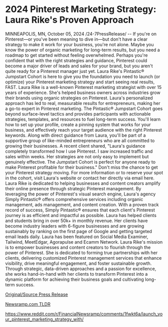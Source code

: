 # 2024 Pinterest Marketing Strategy: Laura Rike's Proven Approach

MINNEAPOLIS, MN, October 05, 2024 /24-7PressRelease/ -- If you're on Pinterest—or you've been meaning to dive in—but don't have a clear strategy to make it work for your business, you're not alone. Maybe you know the power of organic marketing for long-term results, but you need a roadmap to get started without feeling overwhelmed.   Perhaps you're confident that with the right strategies and guidance, Pinterest could become a major driver of leads and sales for your brand, but you aren't quite ready for a Pinterest manager just yet. Laura Rike's Pintastic® Jumpstart Cohort is here to give you the foundation you need to launch (or optimize) your Pinterest marketing strategy and start seeing real results, FAST.  Laura Rike is a well-known Pinterest marketing strategist with over 15 years of experience. She's helped business owners across industries grow their brands using organic strategies on Pinterest. Laura's personalized approach has led to real, measurable results for entrepreneurs, making her a go-to expert in Pinterest marketing.  The Pintastic® Jumpstart Cohort goes beyond surface-level tactics and provides participants with actionable strategies, templates, and resources to fuel long-term success. You'll learn how to set up your profile, create a pinning system that works for your business, and effectively reach your target audience with the right Pinterest keywords. Along with direct guidance from Laura, you'll be part of a supportive group of like-minded entrepreneurs who are all committed to growing their businesses.  A recent client shared, "Laura's guidance completely transformed how I use Pinterest. I saw increased traffic and sales within weeks. Her strategies are not only easy to implement but genuinely effective. The Jumpstart Cohort is perfect for anyone ready to make Pinterest profitable for their business."  Don't miss the chance to get your Pinterest strategy moving. For more information or to reserve your spot in the cohort, visit Laura's website or contact her directly via email here.  Laura Rike is dedicated to helping businesses and content creators amplify their online presence through strategic Pinterest management. By leveraging the power of Pinterest's visual search engine, Laura's agency Simply Pintastic® offers comprehensive services including organic management, ads management, and content creation. With a proven track record of success, Simply Pintastic® ensures that each client's Pinterest journey is as efficient and impactful as possible.   Laura has helped clients and students bring in over 50k+ in monthly revenue. Her clients have become industry leaders with 6-figure businesses and are growing sustainably by ranking on the first page of Google and getting targeted email leads daily. Laura has been featured on Social Media Examiner, Tailwind, MeetEdgar, Agorapulse and Ecamm Network.  Laura Rike's mission is to empower businesses and content creators to flourish through the power of Pinterest. She is dedicated to forming true partnerships with her clients, delivering customized Pinterest management services that enhance visibility, drive meaningful engagement, and foster sustainable growth. Through strategic, data-driven approaches and a passion for excellence, she works hand-in-hand with her clients to transform Pinterest into a dynamic platform for achieving their business goals and cultivating long-term success. 

[Original/Source Press Release](https://www.24-7pressrelease.com/press-release/514984/2024-pinterest-marketing-strategy-laura-rikes-proven-approach)
                    

[Newsramp.com TLDR](None) 

https://www.reddit.com/r/FinancialNewsramp/comments/1fwkt6a/launch_your_pinterest_marketing_strategy_with/